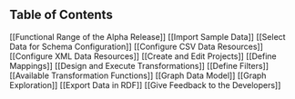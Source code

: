 ## Table of Contents

[[Functional Range of the Alpha Release]]
[[Import Sample Data]]
[[Select Data for Schema Configuration]]
[[Configure CSV Data Resources]]
[[Configure XML Data Resources]]
[[Create and Edit Projects]]
[[Define Mappings]]
[[Design and Execute Transformations]]
[[Define Filters]]
[[Available Transformation Functions]]
[[Graph Data Model]]
[[Graph Exploration]]
[[Export Data in RDF]]
[[Give Feedback to the Developers]]